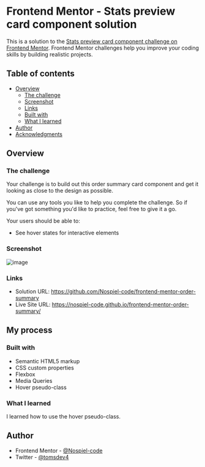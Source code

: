 # Frontend Mentor - Stats preview card component solution

This is a solution to the [Stats preview card component challenge on Frontend Mentor](https://www.frontendmentor.io/challenges/stats-preview-card-component-8JqbgoU62). Frontend Mentor challenges help you improve your coding skills by building realistic projects. 

## Table of contents

- [Overview](#overview)
  - [The challenge](#the-challenge)
  - [Screenshot](#screenshot)
  - [Links](#links)
  - [Built with](#built-with)
  - [What I learned](#what-i-learned)
- [Author](#author)
- [Acknowledgments](#acknowledgments)

## Overview

### The challenge

Your challenge is to build out this order summary card component and get it looking as close to the design as possible.

You can use any tools you like to help you complete the challenge. So if you've got something you'd like to practice, feel free to give it a go.

Your users should be able to:

- See hover states for interactive elements

### Screenshot

![image](https://github.com/Nospiel-code/frontend-mentor-order-summary/assets/130290610/945d7ed2-447b-474e-acfe-b516671523b1)

### Links

- Solution URL: https://github.com/Nospiel-code/frontend-mentor-order-summary
- Live Site URL: https://nospiel-code.github.io/frontend-mentor-order-summary/

## My process

### Built with

- Semantic HTML5 markup
- CSS custom properties
- Flexbox
- Media Queries
- Hover pseudo-class

### What I learned

I learned how to use the hover pseudo-class.

## Author

- Frontend Mentor - [@Nospiel-code](https://www.frontendmentor.io/profile/Nospiel-code)
- Twitter - [@tomsdev4](https://www.twitter.com/tomsdev4)
